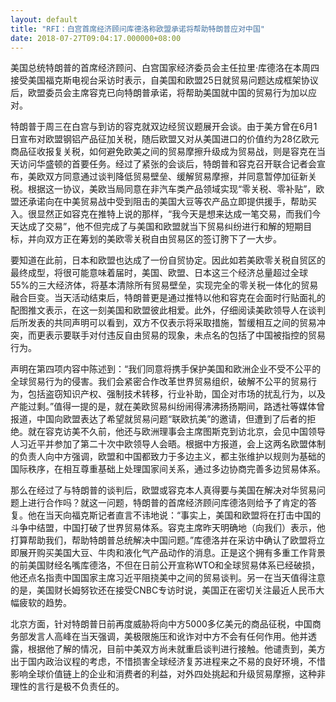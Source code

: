 ```yaml
---
layout: default
title: "RFI：白宫首席经济顾问库德洛称欧盟承诺将帮助特朗普应对中国"
date: 2018-07-27T09:04:17.000000+08:00
---
```


美国总统特朗普的首席经济顾问、白宫国家经济委员会主任拉里·库德洛在本周四接受美国福克斯电视台采访时表示，自美国和欧盟25日就贸易问题达成框架协议后，欧盟委员会主席容克已向特朗普承诺，将帮助美国就中国的贸易行为加以应对。

特朗普于周三在白宫与到访的容克就双边经贸议题展开会谈。由于美方曾在6月1日宣布对欧盟钢铝产品征加关税，随后欧盟又对从美国进口的价值约为28亿欧元商品征收报复关税，如何避免欧美之间的贸易摩擦升级成为贸易战，则是容克在当天访问华盛顿的首要任务。经过了紧张的会谈后，特朗普和容克召开联合记者会宣布，美欧双方同意通过谈判降低贸易壁垒、缓解贸易摩擦，并同意暂停加征新关税。根据这一协议，美欧当局同意在非汽车类产品领域实现“零关税、零补贴”，欧盟还承诺向在中美贸易战中受到阻击的美国大豆等农产品立即提供援手，帮助买入。很显然正如容克在推特上说的那样，“我今天是想来达成一笔交易，而我们今天达成了交易”，他不但完成了与美国和欧盟就当下贸易纠纷进行和解的短期目标，并向双方正在筹划的美欧零关税自由贸易区的签订胯下了一大步。

要知道在此前，日本和欧盟也达成了一份自贸协定。因此如若美欧零关税自贸区的最终成型，将很可能意味着届时，美国、欧盟、日本这三个经济总量超过全球55%的三大经济体，将基本清除所有贸易壁垒，实现完全的零关税一体化的贸易融合巨变。当天活动结束后，特朗普更是通过推特以他和容克在会面时行贴面礼的配图推文表示，在这一刻美国和欧盟彼此相爱。此外，仔细阅读美欧领导人在谈判后所发表的共同声明可以看到，双方不仅表示将采取措施，暂缓相互之间的贸易冲突，而更表示要联手对付违反自由贸易的现象，未点名的包括了中国被指控的贸易行为。

声明在第四项内容中陈述到：“我们同意将携手保护美国和欧洲企业不受不公平的全球贸易行为的侵害。我们会紧密合作改革世界贸易组织，破解不公平的贸易行为，包括盗窃知识产权、强制技术转移，行业补助，国企对市场的扰乱行为，以及产能过剩。”值得一提的是，就在美欧贸易纠纷闹得沸沸扬扬期间，路透社等媒体曾报道，中国向欧盟表达了希望就贸易问题“联欧抗美”的邀请，但遭到了后者的拒绝。就在容克访美不久前，他还与欧洲理事会主席图斯克到访北京，会见中国领导人习近平并参加了第二十次中欧领导人会晤。根据中方报道，会上这两名欧盟体制的负责人向中方强调，欧盟和中国都致力于多边主义，都主张维护以规则为基础的国际秩序，在相互尊重基础上处理国家间关系，通过多边协商完善多边贸易体系。

那么在经过了与特朗普的谈判后，欧盟或容克本人真得要与美国在解决对华贸易问题上进行合作吗？就这一问题，特朗普的首席经济顾问库德洛则给予了肯定的答复。他在当天向福克斯记者直言不讳地说：“事实上，美国和欧盟将在打击中国的斗争中结盟，中国打破了世界贸易体系。容克主席昨天明确地（向我们）表示，他打算帮助我们，帮助特朗普总统解决中国问题。”库德洛并在采访中确认了欧盟将立即展开购买美国大豆、牛肉和液化气产品动作的消息。正是这个拥有多重工作背景的前美国财经名嘴库德洛，不但在日前公开宣称WTO和全球贸易体系已经破损，他还点名指责中国国家主席习近平阻挠美中之间的贸易谈判。另一在当天值得注意的是，美国财长姆努钦还在接受CNBC专访时说，美国正在密切关注最近人民币大幅疲软的趋势。

北京方面，针对特朗普日前再度威胁将向中方5000多亿美元的商品征税，中国商务部发言人高峰在当天强调，美极限施压和讹诈对中方不会有任何作用。他并透露，根据他了解的情况，目前中美双方尚未就重启谈判进行接触。他谴责到，美方出于国内政治议程的考虑，不惜损害全球经济复苏进程来之不易的良好环境，不惜影响全球价值链上的企业和消费者的利益，对外四处挑起和升级贸易摩擦，这种非理性的言行是极不负责任的。

